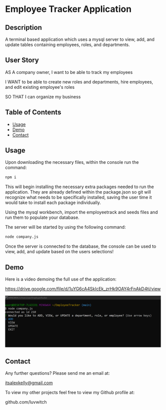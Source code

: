 # Employee Tracker Application

## Description

A terminal based application which uses a mysql server to view, add, and update tables containing employees, roles, and departments.

## User Story

AS A company owner, I want to be able to track my employees<br>

I WANT to be able to create new roles and departments, hire employees, and edit existing employee's roles<br>

SO THAT I can organize my business


## Table of Contents
* [Usage](#usage)
* [Demo](#demo)
* [Contact](#contact)

## Usage

Upon downloading the necessary files, within the console run the command: 
```bash
npm i
```
This will begin installing the necessary extra packages needed to run the application. They are already defined within the package.json so git will recognize what needs to be specifically installed, saving the user time it would take to install each package individually.

Using the mysql workbench, import the employeetrack and seeds files and run them to populate your database.

The server will be started by using the following command:

```bash
node company.js
```
Once the server is connected to the database, the console can be used to view, add, and update based on the users selections!


## Demo

Here is a video demoing the full use of the application:

https://drive.google.com/file/d/1uYG6cA4SkIcEk_zrHk9OAY4rFnAkD4tj/view

[![Watch the video](https://github.com/luvwitch/EmployeeTracker/blob/main/assets/start.png)](https://drive.google.com/file/d/1uYG6cA4SkIcEk_zrHk9OAY4rFnAkD4tj/view)

## Contact

Any further questions? Please send me an email at:

itsalexkelly@gmail.com

To view my other projects feel free to view my Github profile at:

github.com/luvwitch